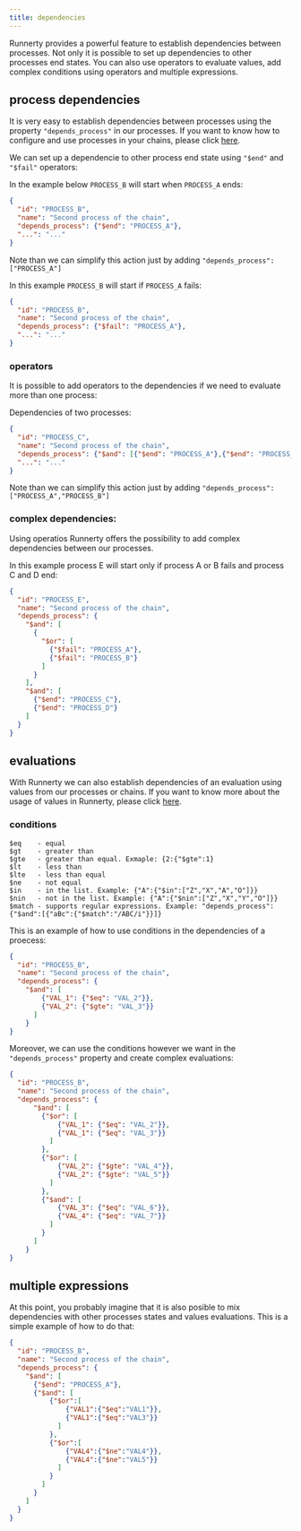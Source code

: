 ```yaml
---
title: dependencies
---
```


Runnerty provides a powerful feature to establish dependencies between processes. Not only it is possible to set up dependencies to other processes end states. You can also use operators to evaluate values, add complex conditions using operators and multiple expressions.


## process dependencies

It is very easy to establish dependencies between processes using the property `"depends_process"` in our processes. If you want to know how to configure and use processes in your chains, please click [here](process.md).

We can set up a dependencie to other process end state using `"$end"`  and `"$fail"` operators:

In the example below `PROCESS_B` will start when `PROCESS_A` ends:

```json
{
  "id": "PROCESS_B",
  "name": "Second process of the chain",
  "depends_process": {"$end": "PROCESS_A"},
  "...": "..."
}
```
Note than we can simplify this action just by adding `"depends_process": ["PROCESS_A"]`

In this example `PROCESS_B` will start if `PROCESS_A` fails:

```json
{
  "id": "PROCESS_B",
  "name": "Second process of the chain",
  "depends_process": {"$fail": "PROCESS_A"},
  "...": "..."
}
```

### operators

It is possible to add operators to the dependencies if we need to evaluate more than one process:

Dependencies of two processes:

```json
{
  "id": "PROCESS_C",
  "name": "Second process of the chain",
  "depends_process": {"$and": [{"$end": "PROCESS_A"},{"$end": "PROCESS_B"}]},
  "...": "..."
}
```
Note than we can simplify this action just by adding `"depends_process": ["PROCESS_A","PROCESS_B"]`

### complex dependencies:

Using operatios Runnerty offers the possibility to add complex dependencies between our processes. 

In this example process E will start only if process A or B fails and process C and D end:

```json
{
  "id": "PROCESS_E",
  "name": "Second process of the chain",
  "depends_process": {
    "$and": [
      {
        "$or": [
          {"$fail": "PROCESS_A"},
          {"$fail": "PROCESS_B"}
        ]
      }
    ],
    "$and": [
      {"$end": "PROCESS_C"},
      {"$end": "PROCESS_D"}
    ]
  }
}
```

## evaluations

With Runnerty we can also establish dependencies of an evaluation using values from our processes or chains. If you want to know more about the usage of values in Runnerty, please click [here](values.md).

### conditions

```
$eq    - equal
$gt    - greater than 
$gte   - greater than equal. Exmaple: {2:{"$gte":1}
$lt    - less than
$lte   - less than equal
$ne    - not equal
$in    - in the list. Example: {"A":{"$in":["Z","X","A","O"]}}
$nin   - not in the list. Example: {"A":{"$nin":["Z","X","Y","O"]}}
$match - supports regular expressions. Example: "depends_process":{"$and":[{"aBc":{"$match":"/ABC/i"}}]}
```

This is an example of how to use conditions in the dependencies of a proecess:

```json
{
  "id": "PROCESS_B",
  "name": "Second process of the chain",
  "depends_process": {
    "$and": [
        {"VAL_1": {"$eq": "VAL_2"}},
        {"VAL_2": {"$gte": "VAL_3"}}
      ]
    }
}
```

Moreover, we can use the conditions however we want in the `"depends_process"` property and create complex evaluations:

```json
{
  "id": "PROCESS_B",
  "name": "Second process of the chain",
  "depends_process": {
      "$and": [
        {"$or": [
            {"VAL_1": {"$eq": "VAL_2"}},
            {"VAL_1": {"$eq": "VAL_3"}}
          ]
        },
        {"$or": [
            {"VAL_2": {"$gte": "VAL_4"}},
            {"VAL_2": {"$gte": "VAL_5"}}
          ]
        },
        {"$and": [
            {"VAL_3": {"$eq": "VAL_6"}},
            {"VAL_4": {"$eq": "VAL_7"}}
          ]
        }
      ]
    }
}
```

## multiple expressions

At this point, you probably imagine that it is also posible to mix dependencies with other processes states and values evaluations. This is a simple example of how to do that:

```json
{
  "id": "PROCESS_B",
  "name": "Second process of the chain",
  "depends_process": {
    "$and": [
      {"$end": "PROCESS_A"}, 
      {"$and": [
          {"$or":[
              {"VAL1":{"$eq":"VAL1"}},
              {"VAL1":{"$eq":"VAL3"}}
            ]
          },
          {"$or":[
              {"VAL4":{"$ne":"VAL4"}},
              {"VAL4":{"$ne":"VAL5"}}
            ]
          }
        ]
      }
    ]
  }
}
```


